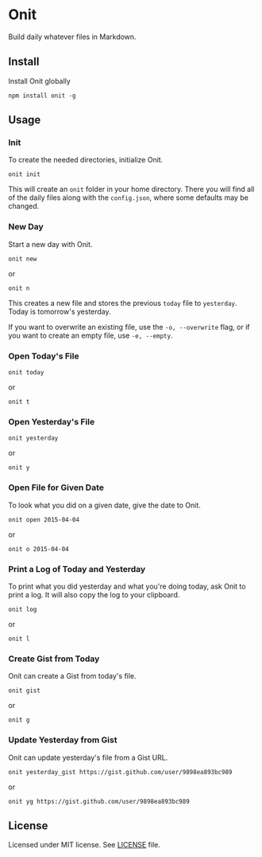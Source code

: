 # Onit

Build daily whatever files in Markdown.

## Install

Install Onit globally

```shell
npm install onit -g
```

## Usage

### Init

To create the needed directories, initialize Onit.

```shell
onit init
```

This will create an `onit` folder in your home directory. There you will find all of the daily files along with the `config.json`, where some defaults may be changed.

### New Day

Start a new day with Onit.

```shell
onit new
```

or

```shell
onit n
```

This creates a new file and stores the previous `today` file to `yesterday`. Today is tomorrow's yesterday.

If you want to overwrite an existing file, use the `-o, --overwrite` flag, or if you want to create an empty file, use `-e, --empty`.

### Open Today's File

```shell
onit today
```

or

```shell
onit t
```

### Open Yesterday's File

```shell
onit yesterday
```

or

```shell
onit y
```

### Open File for Given Date

To look what you did on a given date, give the date to Onit.

```shell
onit open 2015-04-04
```

or

```shell
onit o 2015-04-04
```

### Print a Log of Today and Yesterday

To print what you did yesterday and what you're doing today, ask Onit to print a log. It will also copy the log to your clipboard.

```shell
onit log
```

or

```shell
onit l
```

### Create Gist from Today

Onit can create a Gist from today's file.

```shell
onit gist
```

or

```shell
onit g
```

### Update Yesterday from Gist

Onit can update yesterday's file from a Gist URL.

```shell
onit yesterday_gist https://gist.github.com/user/9898ea893bc989
```

or

```shell
onit yg https://gist.github.com/user/9898ea893bc989
```

## License

Licensed under MIT license. See [LICENSE](./LICENSE) file.
